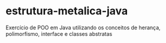 # estrutura-metalica-java
Exercício de POO em Java utilizando os conceitos de herança, polimorfismo, interface e classes abstratas
